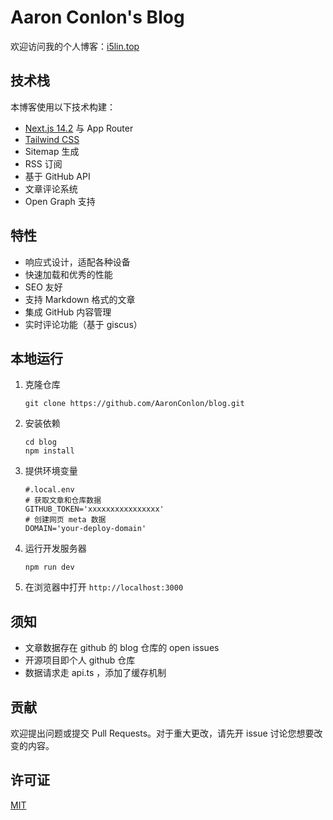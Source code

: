 # Aaron Conlon's Blog

欢迎访问我的个人博客：[i5lin.top](https://i5lin.top/)

## 技术栈

本博客使用以下技术构建：

- [Next.js 14.2](https://nextjs.org/) 与 App Router
- [Tailwind CSS](https://tailwindcss.com/)
- Sitemap 生成
- RSS 订阅
- 基于 GitHub API
- 文章评论系统
- Open Graph 支持

## 特性

- 响应式设计，适配各种设备
- 快速加载和优秀的性能
- SEO 友好
- 支持 Markdown 格式的文章
- 集成 GitHub 内容管理
- 实时评论功能（基于 giscus）

## 本地运行

1. 克隆仓库
   ```
   git clone https://github.com/AaronConlon/blog.git
   ```

2. 安装依赖
   ```
   cd blog
   npm install
   ```
3. 提供环境变量
   ```
   #.local.env
   # 获取文章和仓库数据
   GITHUB_TOKEN='xxxxxxxxxxxxxxxx'
   # 创建网页 meta 数据
   DOMAIN='your-deploy-domain'
   ```
4. 运行开发服务器
   ```
   npm run dev
   ```

5. 在浏览器中打开 `http://localhost:3000`

## 须知
- 文章数据存在 github 的 blog 仓库的 open issues
- 开源项目即个人 github 仓库
- 数据请求走 api.ts ，添加了缓存机制

## 贡献

欢迎提出问题或提交 Pull Requests。对于重大更改，请先开 issue 讨论您想要改变的内容。

## 许可证

[MIT](https://choosealicense.com/licenses/mit/)